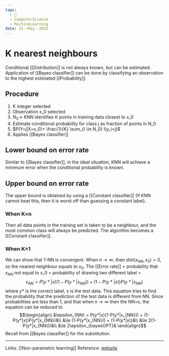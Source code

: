 ```yaml
---
tags:
  - 🌱
  - ComputerScience
  - MachineLearning
date: 12--May--2023
---
```


# K nearest neighbours
Conditional [[Distribution]] is not always known, but can be estimated. Application of [[Bayes classifier]] can be done by classifying an observation to the highest estimated [[Probability]].

## Procedure
1. K integer selected
2. Observation x_0 selected
3. $N_0 \rightarrow$ KNN identifies K points in training data closest to x_0
4. Estimate conditional probability for class j as fraction of points in N_0
5. $P(Y=j|X=x_0)= \frac{1}{K} \sum_{i \in N_0} I(y_i=j)$
6. Applies [[Bayes classifier]] 
## Lower bound on error rate
Similar to [[Bayes classifier]], in the ideal situation, KNN will achieve a minimum error when the conditional probability is known. 
## Upper bound on error rate
The upper bound is obtained by using a [[Constant classifier]] (If KNN cannot beat this, then it is worst off than guessing a constant label).
### When K=n
Then all data points in the training set is taken to be a neighbour, and the most common class will always be predicted. The algorithm becomes a [[Constant classifier]].
### When K=1
We can show that 1-NN is convergent. When $n \rightarrow \infty$, then $dist(x_{NN}, x_0)=0$, so the nearest neighbour equals to $x_0$.
The [[Error rate]] = probability that $x_{NN}$ not equal to x_0 = probability of drawing two different label =  
$$\epsilon_{NN} = P(y*|x)(1-P(y*|x_{NN})) + (1-P(y*|x))P(y*|x_{NN})$$
where $y*$ is the correct label, x is the test data. This equation tries to find the probability that the prediction of the test data is different from NN. Since probabilities are less than 1, and that when  $n \rightarrow \infty$ then the NN=x, the equation can be reduced to 
$$\begin{align}
&\epsilon_{NN} = P(y*|x)(1-P(y*|x_{NN})) + (1-P(y*|x))P(y*|x_{NN})&\\
&\le (1-P(y*|x_{NN})) + (1-P(y*|x))&\\
&\le 2(1-P(y*|x_{NN}))&\\
&\le 2\epsilon_{bayesOPT}&
\end{align}$$
Recall from [[Bayes classifier]] for the substitution. 

---
Links: [[Non-parametric learning]]
Reference: [website](https://www.cs.cornell.edu/courses/cs4780/2018fa/lectures/lecturenote02_kNN.html)